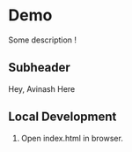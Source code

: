 # Demo

Some description !

## Subheader

Hey, Avinash Here

## Local Development

1. Open index.html in browser.
